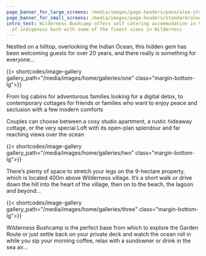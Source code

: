```yaml
---
page_banner_for_large_screens: /media/images/page-headers/pano/aloe-studio.jpg
page_banner_for_small_screens: /media/images/page-headers/standard/aloe-studio.jpg
intro_text: Wilderness Bushcamp offers self catering accommodation in 9 hectares
  of indigenous bush with some of the finest views in Wilderness
---
```

Nestled on a hilltop, overlooking the Indian Ocean, this hidden gem has been welcoming guests for over 20 years, and there really is something for everyone…

{{< shortcodes/image-gallery gallery_path="/media/images/home/galleries/one" class="margin-bottom-lg">}}

From log cabins for adventurous families looking for a digital detox, to contemporary cottages for friends or families who want to enjoy peace and seclusion with a few modern comforts

Couples can choose between a cosy studio apartment, a rustic hideaway cottage, or the very special Loft with its open-plan splendour and far reaching views over the ocean

{{< shortcodes/image-gallery gallery_path="/media/images/home/galleries/two" class="margin-bottom-lg">}}

There’s plenty of space to stretch your legs on the 9-hectare property, which is located 400m above Wilderness village. It’s a short walk or drive down the hill into the heart of the village, then on to the beach, the lagoon and beyond...

{{< shortcodes/image-gallery gallery_path="/media/images/home/galleries/three" class="margin-bottom-lg">}}

Wilderness Bushcamp is the perfect base from which to explore the Garden Route or just settle back on your private deck and watch the ocean roll in while you sip your morning coffee, relax with a sundowner or drink in the sea air…